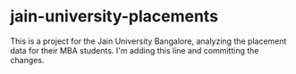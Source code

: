 # jain-university-placements
This is a project for the Jain University Bangalore, analyzing the placement data for their MBA students.
I'm adding this line and committing the changes.
